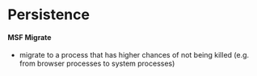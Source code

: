 # Persistence
#### MSF Migrate
* migrate to a process that has higher chances of not being killed (e.g. from browser processes to system processes)
